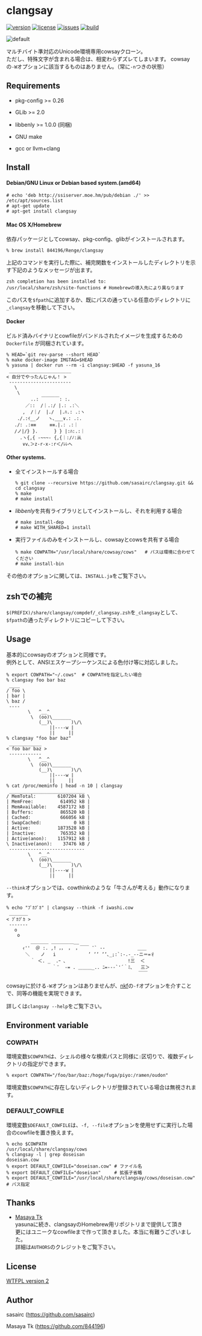 clangsay
=======

[![version](http://img.shields.io/github/tag/sasairc/clangsay.svg?style=flat&label=version)](https://github.com/sasairc/clangsay/releases)
[![license](https://img.shields.io/badge/License-WTFPL2-blue.svg?style=flat)](http://www.wtfpl.net/txt/copying/)
[![issues](http://img.shields.io/github/issues/sasairc/clangsay.svg?style=flat)](https://github.com/sasairc/clangsay/issues)
[![build](https://img.shields.io/travis/sasairc/clangsay.svg?style=flat)](https://travis-ci.org/sasairc/clangsay)

![default](https://raw.githubusercontent.com/sasairc/clangsay/master/img/screenshot.png)

マルチバイト準対応のUnicode環境専用cowsayクローン。  
ただし、特殊文字が含まれる場合は、相変わらずズレてしまいます。	
cowsayの`-W`オプションに該当するものはありません。（常に`-n`つきの状態）	


## Requirements

* pkg-config >= 0.26
* GLib >= 2.0
* libbenly >= 1.0.0 (同梱)

* GNU make
* gcc or llvm+clang


## Install

#### Debian/GNU Linux or Debian based system.(amd64)

```shellsession
# echo 'deb http://ssiserver.moe.hm/pub/debian ./' >> /etc/apt/sources.list	
# apt-get update	
# apt-get install clangsay
```

#### Mac OS X/Homebrew

依存パッケージとしてcowsay、pkg-config、glibがインストールされます。	

```shellsession
% brew install 844196/Renge/clangsay
```

上記のコマンドを実行した際に、補完関数をインストールしたディレクトリを示す下記のようなメッセージが出ます。

```shellsession
zsh completion has been installed to:
/usr/local/share/zsh/site-functions	# Homebrewの導入先により異なります
```

このパスを`$fpath`に追加するか、既にパスの通っている任意のディレクトリに`_clangsay`を移動して下さい。

#### Docker

ビルド済みバイナリとcowfileがバンドルされたイメージを生成するための `Dockerfile` が同梱されています。

```shellsession
% HEAD=`git rev-parse --short HEAD`
% make docker-image IMGTAG=$HEAD
% yasuna | docker run --rm -i clangsay:$HEAD -f yasuna_16
 _______________________
< 自分でやったんじゃん！ >
 -----------------------
   \
    \
         ..: ￣￣￣￣: :.
       ／::  /｜.:/ |.: .:＼
      ,  /｜/  |./  |.ﾊ.: .:ヽ
    ./.:ｲ__ノ   ヽ､___∨.: .:.
   ./: .:≡≡     ≡≡.|.: .:｜
   /ノ|/} }.      } } |:ﾊ:.:｜
     .ヽ{,{ -~~~- {,{｜:/ﾉ:从
      ∨v､＞z-r-x-:r＜/ﾚﾚへ
```

#### Other systems.

* 全てインストールする場合	
	```shellsession
  % git clone --recursive https://github.com/sasairc/clangsay.git && cd clangsay
	% make
	# make install
	```

* *libbenly*を共有ライブラリとしてインストールし、それを利用する場合	
	```shellsession
	# make install-dep
	# make WITH_SHARED=1 install
	```

* 実行ファイルのみをインストールし、cowsayとcowsを共有する場合	
	```shellsession
	% make COWPATH="/usr/local/share/cowsay/cows"	# パスは環境に合わせてください
	# make install-bin
	```

その他のオプションに関しては、`INSTALL.ja`をご覧下さい。


## zshでの補完

`$(PREFIX)/share/clangsay/compdef/_clangsay.zsh`を`_clangsay`として、`$fpath`の通ったディレクトリにコピーして下さい。	


## Usage

基本的にcowsayのオプションと同様です。		
例外として、ANSIエスケープシーケンスによる色付け等に対応しました。

```shellsession
% export COWPATH="~/.cows"	# COWPATHを指定したい場合
% clangsay foo bar baz
 ____
/ foo \
| bar |
\ baz /
 ----
        \   ^__^
         \  (oo)\_______
            (__)\       )\/\
                ||----w |
                ||     ||
% clangsay "foo bar baz"
 ____________
< foo bar baz >
 ------------
        \   ^__^
         \  (oo)\_______
            (__)\       )\/\
                ||----w |
                ||     ||
% cat /proc/meminfo | head -n 10 | clangsay
 ____________________________
/ MemTotal:        6107204 kB \
| MemFree:          614952 kB |
| MemAvailable:    4587172 kB |
| Buffers:          865520 kB |
| Cached:           666056 kB |
| SwapCached:            0 kB |
| Active:          1873528 kB |
| Inactive:         765352 kB |
| Active(anon):    1157912 kB |
\ Inactive(anon):    37476 kB /
 ----------------------------
        \   ^__^
         \  (oo)\_______
            (__)\       )\/\
                ||----w |
                ||     ||
```

`--think`オプションでは、cowthinkのような「牛さんが考える」動作になります。

```shellsession
% echo "ﾌﾟｶﾌﾟｶ" | clangsay --think -f iwashi.cow
 _______
< ﾌﾟｶﾌﾟｶ >
 -------
   o
    o
         ＿＿＿＿ ＿＿＿＿＿__
      ｨ''  ＠ :. ,! ，， ， ，￣￣ ¨` ‐-            ＿＿
       ＼    ノ   i            ’ ’’ ’’､_;:`:‐.-_-‐ニ＝=彳
         ｀ ＜. _  .ｰ ､                       !三  ＜
                 ｀¨  ‐= . ＿＿＿_.. ﾆ=-‐‐`'´｀ﾐ､   三＞
                                                 ￣￣
```

cowsayに於ける`-W`オプションはありませんが、[nkf](http://osdn.jp/projects/nkf/)の`-f`オプションを介すことで、同等の機能を実現できます。  

詳しくは`clangsay --help`をご覧下さい。


## Environment variable

### COWPATH

環境変数`$COWPATH`は、シェルの様々な検索パスと同様に`:`区切りで、複数ディレクトリの指定ができます。	

```shellsession
% export COWPATH="/foo/bar/baz:/hoge/fuga/piyo:/ramen/oudon"
```

環境変数`$COWPATH`に存在しないディレクトリが登録されている場合は無視されます。

### DEFAULT_COWFILE

環境変数`$DEFAULT_COWFILE`は、`-f, --file`オプションを使用せずに実行した場合のcowfileを置き換えます。

```shellsession
% echo $COWPATH
/usr/local/share/clangsay/cows
% clangsay -l | grep doseisan
doseisan.cow
% export DEFAULT_COWFILE="doseisan.cow"	# ファイル名
% export DEFAULT_COWFILE="doseisan"     # 拡張子省略
% export DEFAULT_COWFILE="/usr/local/share/clangsay/cows/doseisan.cow"	# パス指定
```


## Thanks

* [Masaya Tk](https://github.com/844196)	
	yasunaに続き、clangsayのHomebrew用リポジトリまで提供して頂き  
	更にはユニークなcowfileまで作って頂きました。本当に有難うございました。  
	詳細は`AUTHORS`のクレジットをご覧下さい。


## License

[WTFPL version 2](http://www.wtfpl.net/txt/copying/)


## Author

sasairc (https://github.com/sasairc)

Masaya Tk (https://github.com/844196)
